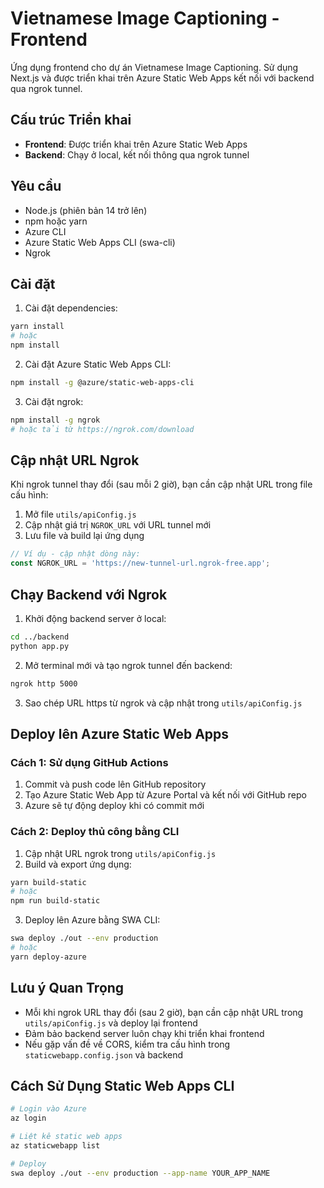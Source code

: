 # Vietnamese Image Captioning - Frontend

Ứng dụng frontend cho dự án Vietnamese Image Captioning. Sử dụng Next.js và được triển khai trên Azure Static Web Apps kết nối với backend qua ngrok tunnel.

## Cấu trúc Triển khai

- **Frontend**: Được triển khai trên Azure Static Web Apps
- **Backend**: Chạy ở local, kết nối thông qua ngrok tunnel

## Yêu cầu

- Node.js (phiên bản 14 trở lên)
- npm hoặc yarn
- Azure CLI
- Azure Static Web Apps CLI (swa-cli)
- Ngrok

## Cài đặt

1. Cài đặt dependencies:

```bash
yarn install
# hoặc
npm install
```

2. Cài đặt Azure Static Web Apps CLI:

```bash
npm install -g @azure/static-web-apps-cli
```

3. Cài đặt ngrok:

```bash
npm install -g ngrok
# hoặc tải từ https://ngrok.com/download
```

## Cập nhật URL Ngrok

Khi ngrok tunnel thay đổi (sau mỗi 2 giờ), bạn cần cập nhật URL trong file cấu hình:

1. Mở file `utils/apiConfig.js`
2. Cập nhật giá trị `NGROK_URL` với URL tunnel mới
3. Lưu file và build lại ứng dụng

```javascript
// Ví dụ - cập nhật dòng này:
const NGROK_URL = 'https://new-tunnel-url.ngrok-free.app';
```

## Chạy Backend với Ngrok

1. Khởi động backend server ở local:

```bash
cd ../backend
python app.py
```

2. Mở terminal mới và tạo ngrok tunnel đến backend:

```bash
ngrok http 5000
```

3. Sao chép URL https từ ngrok và cập nhật trong `utils/apiConfig.js`

## Deploy lên Azure Static Web Apps

### Cách 1: Sử dụng GitHub Actions

1. Commit và push code lên GitHub repository
2. Tạo Azure Static Web App từ Azure Portal và kết nối với GitHub repo
3. Azure sẽ tự động deploy khi có commit mới

### Cách 2: Deploy thủ công bằng CLI

1. Cập nhật URL ngrok trong `utils/apiConfig.js`
2. Build và export ứng dụng:

```bash
yarn build-static
# hoặc
npm run build-static
```

3. Deploy lên Azure bằng SWA CLI:

```bash
swa deploy ./out --env production
# hoặc
yarn deploy-azure
```

## Lưu ý Quan Trọng

- Mỗi khi ngrok URL thay đổi (sau 2 giờ), bạn cần cập nhật URL trong `utils/apiConfig.js` và deploy lại frontend
- Đảm bảo backend server luôn chạy khi triển khai frontend
- Nếu gặp vấn đề về CORS, kiểm tra cấu hình trong `staticwebapp.config.json` và backend

## Cách Sử Dụng Static Web Apps CLI

```bash
# Login vào Azure
az login

# Liệt kê static web apps
az staticwebapp list

# Deploy
swa deploy ./out --env production --app-name YOUR_APP_NAME
``` 